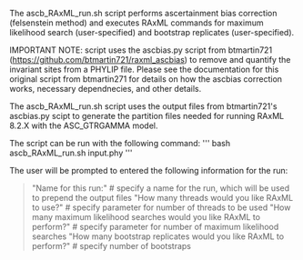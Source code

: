 The ascb_RAxML_run.sh script performs ascertainment bias correction (felsenstein method) and executes RAxML commands for 
maximum likelihood search (user-specified) and bootstrap replicates (user-specified). 

IMPORTANT NOTE: script uses the ascbias.py script from btmartin721 (https://github.com/btmartin721/raxml_ascbias) to remove 
and quantify the invariant sites from a PHYLIP file. Please see the documentation for this original script from btmartin271
for details on how the ascbias correction works, necessary dependnecies, and other details.

The ascb_RAxML_run.sh script uses the output files from btmartin721's ascbias.py scipt to generate the partition files needed
for running RAxML 8.2.X with the ASC_GTRGAMMA model.

The script can be run with the following command:
'''
bash ascb_RAxML_run.sh input.phy
'''

The user will be prompted to entered the following information for the run: 
>"Name for this run:" # specify a name for the run, which will be used to prepend the output files
>"How many threads would you like RAxML to use?" # specify parameter for number of threads to be used
>"How many maximum likelihood searches would you like RAxML to perform?" # specify parameter for number of maximum likelihood searches
>"How many bootstrap replicates would you like RAxML to perform?" # specify number of bootstraps

